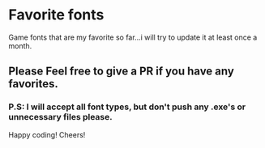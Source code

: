 # Favorite fonts
Game fonts that are my favorite so far...i will try to update it at least once a month. 

## Please Feel free to give a PR if you have any favorites. 

### P.S: I will accept all font types, but don't push any .exe's or unnecessary files please.

Happy coding! Cheers!
